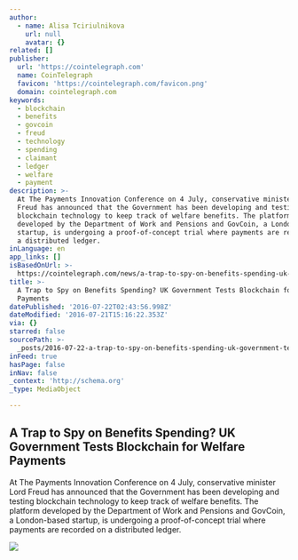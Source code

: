 ```yaml
---
author:
  - name: Alisa Tciriulnikova
    url: null
    avatar: {}
related: []
publisher:
  url: 'https://cointelegraph.com'
  name: CoinTelegraph
  favicon: 'https://cointelegraph.com/favicon.png'
  domain: cointelegraph.com
keywords:
  - blockchain
  - benefits
  - govcoin
  - freud
  - technology
  - spending
  - claimant
  - ledger
  - welfare
  - payment
description: >-
  At The Payments Innovation Conference on 4 July, conservative minister Lord
  Freud has announced that the Government has been developing and testing
  blockchain technology to keep track of welfare benefits. The platform
  developed by the Department of Work and Pensions and GovCoin, a London-based
  startup, is undergoing a proof-of-concept trial where payments are recorded on
  a distributed ledger.
inLanguage: en
app_links: []
isBasedOnUrl: >-
  https://cointelegraph.com/news/a-trap-to-spy-on-benefits-spending-uk-government-tests-blockchain-for-welfare-payments
title: >-
  A Trap to Spy on Benefits Spending? UK Government Tests Blockchain for Welfare
  Payments
datePublished: '2016-07-22T02:43:56.998Z'
dateModified: '2016-07-21T15:16:22.353Z'
via: {}
starred: false
sourcePath: >-
  _posts/2016-07-22-a-trap-to-spy-on-benefits-spending-uk-government-tests-bloc.md
inFeed: true
hasPage: false
inNav: false
_context: 'http://schema.org'
_type: MediaObject

---
```

<article style=""><h1>A Trap to Spy on Benefits Spending? UK Government Tests Blockchain for Welfare Payments</h1><p>At The Payments Innovation Conference on 4 July, conservative minister Lord Freud has announced that the Government has been developing and testing blockchain technology to keep track of welfare benefits. The platform developed by the Department of Work and Pensions and GovCoin, a London-based startup, is undergoing a proof-of-concept trial where payments are recorded on a distributed ledger.</p><img src="https://cointelegraph.com/images/725_Ly9jb2ludGVsZWdyYXBoLmNvbS9zdG9yYWdlL3VwbG9hZHMvdmlldy9jN2FmZWE2YzYxZGM5NGJlY2Y5ZmQ4NDA0YjBkNTA3MC5qcGc=.jpg" /></article>